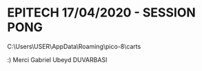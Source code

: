 # EPITECH 17/04/2020 - SESSION PONG

C:\Users\USER\AppData\Roaming\pico-8\carts

:) 
Merci Gabriel Ubeyd DUVARBASI
